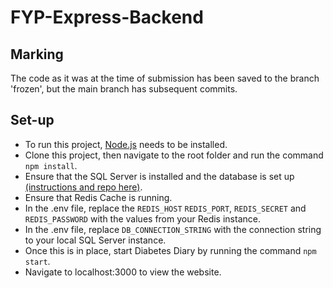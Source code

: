 # FYP-Express-Backend

## Marking
The code as it was at the time of submission has been saved to the branch 'frozen', but the main branch has subsequent commits.

## Set-up
- To run this project, <a href='https://nodejs.org/en/'>Node.js</a> needs to be installed.
- Clone this project, then navigate to the root folder and run the command ``npm install``.
- Ensure that the SQL Server is installed and the database is set up <a href='https://github.com/rachelfinucane/FYP-database'>(instructions and repo here)</a>.
- Ensure that Redis Cache is running.
- In the .env file, replace the `REDIS_HOST` `REDIS_PORT`, `REDIS_SECRET` and `REDIS_PASSWORD` with the values from your Redis instance.
- In the .env file, replace `DB_CONNECTION_STRING` with the connection string to your local SQL Server instance.
- Once this is in place, start Diabetes Diary by running the command `npm start`.
- Navigate to localhost:3000 to view the website.
